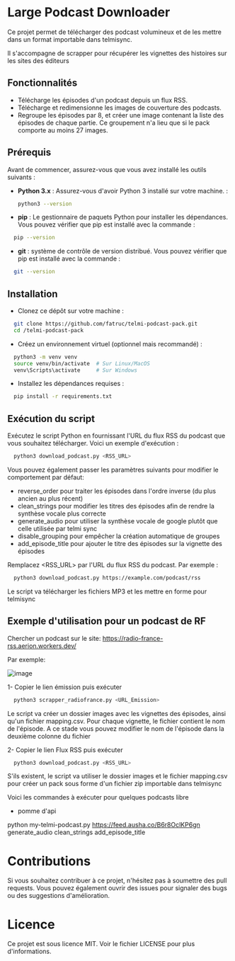 # Large Podcast Downloader

Ce projet permet de télécharger des podcast volumineux et de les mettre dans un format importable dans telmisync.

Il s'accompagne de scrapper pour récupérer les vignettes des histoires sur les sites des éditeurs

## Fonctionnalités

- Télécharge les épisodes d'un podcast depuis un flux RSS.
- Télécharge et redimensionne les images de couverture des podcasts.
- Regroupe les épisodes par 8, et créer une image contenant la liste des épisodes de chaque partie. Ce groupement n'a lieu que si le pack comporte au moins 27 images.

## Prérequis

Avant de commencer, assurez-vous que vous avez installé les outils suivants :

- **Python 3.x** : Assurez-vous d'avoir Python 3 installé sur votre machine. :

  ```bash
  python3 --version
  ```
- **pip** : Le gestionnaire de paquets Python pour installer les dépendances. Vous pouvez vérifier que pip est installé avec la commande :
```bash
  pip --version
```

- **git** :  système de contrôle de version distribué. Vous pouvez vérifier que pip est installé avec la commande :
```bash
  git --version
```

## Installation

- Clonez ce dépôt sur votre machine :

```bash
  git clone https://github.com/fatruc/telmi-podcast-pack.git
  cd /telmi-podcast-pack
```

- Créez un environnement virtuel (optionnel mais recommandé) :

```bash
  python3 -m venv venv
  source venv/bin/activate  # Sur Linux/MacOS
  venv\Scripts\activate     # Sur Windows
```

- Installez les dépendances requises :

```bash
  pip install -r requirements.txt
```

## Exécution du script

Exécutez le script Python en fournissant l'URL du flux RSS du podcast que vous souhaitez télécharger. Voici un exemple d'exécution :

```bash
  python3 download_podcast.py <RSS_URL>
```

Vous pouvez également passer les paramètres suivants pour modifier le comportement par défaut:
- reverse_order pour traiter les épisodes dans l'ordre inverse (du plus ancien au plus récent)
- clean_strings pour modifier les titres des épisodes afin de rendre la synthèse vocale plus correcte
- generate_audio pour utiliser la synthèse vocale de google plutôt que celle utilisée par telmi sync
- disable_grouping pour empêcher la création automatique de groupes
- add_episode_title pour ajouter le titre des épisodes sur la vignette des épisodes

Remplacez <RSS_URL> par l'URL du flux RSS du podcast. Par exemple :

```bash
  python3 download_podcast.py https://example.com/podcast/rss
```

Le script va télécharger les fichiers MP3 et les mettre en forme pour telmisync

## Exemple d'utilisation pour un podcast de RF

Chercher un podcast sur le site: https://radio-france-rss.aerion.workers.dev/

Par exemple:

![image](https://github.com/user-attachments/assets/6e72f137-f598-490e-8cba-d045b1d03f49)

1- Copier le lien émission puis exécuter

```bash
  python3 scrapper_radiofrance.py <URL_Emission>
```

Le script va créer un dossier images avec les vignettes des épisodes, ainsi qu'un fichier mapping.csv. Pour chaque vignette, le fichier contient le nom de l'épisode. A ce stade vous pouvez modifier le nom de l'épisode dans la deuxième colonne du fichier

2- Copier le lien Flux RSS puis exécuter

```bash
  python3 download_podcast.py <RSS_URL>
```

S'ils existent, le script va utiliser le dossier images et le fichier mapping.csv pour créer un pack sous forme d'un fichier zip importable dans telmisync

Voici les commandes à exécuter pour quelques podcasts libre

- pomme d'api

python my-telmi-podcast.py https://feed.ausha.co/B6r8OclKP6gn  generate_audio clean_strings add_episode_title

# Contributions
Si vous souhaitez contribuer à ce projet, n'hésitez pas à soumettre des pull requests. Vous pouvez également ouvrir des issues pour signaler des bugs ou des suggestions d'amélioration.

# Licence
Ce projet est sous licence MIT. Voir le fichier LICENSE pour plus d'informations.


